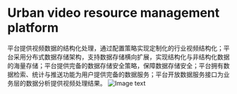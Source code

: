 # Urban video resource management platform
平台提供视频数据的结构化处理，通过配置策略实现定制化的行业视频结构化；平台采用分布式数据存储架构，支持数据存储横向扩展，实现结构化与非结构化数据的海量存储；平台提供完备的数据存储安全策略，保障数据存储安全；平台拥有数据检索、统计与推送功能为用户提供完备的数据服务；平台开放数据服务接口为业务层的数据分析提供视频处理结果。
![Image text](https://github.com/ShapeOfYouSun/Urban-video-resource-management-platform/blob/master/8C19D753-4732-49FC-BD65-36D30C0989F4.png)
